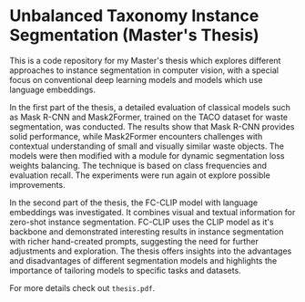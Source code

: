 # Unbalanced Taxonomy Instance Segmentation (Master's Thesis)

This is a code repository for my Master's thesis which explores different approaches to instance segmentation in computer vision, with a special focus on conventional deep learning models and models which use language embeddings.

In the first part of the thesis, a detailed evaluation of classical models such as Mask R-CNN and Mask2Former, trained on the TACO dataset for waste segmentation, was conducted. The results show that Mask R-CNN provides solid performance, while Mask2Former encounters challenges with contextual understanding of small and visually similar waste objects. The models were then modified with a module for dynamic segmentation loss weights balancing. The technique is based on class frequencies and evaluation recall. The experiments were run again ot explore possible improvements.

In the second part of the thesis, the FC-CLIP model with language embeddings was investigated. It combines visual and textual information for zero-shot instance segmentation. FC-CLIP uses the CLIP model as it's backbone and demonstrated interesting results in instance segmentation with richer hand-created prompts, suggesting the need for further adjustments and exploration. The thesis offers insights into the advantages and disadvantages of different segmentation models and highlights the importance of tailoring models to specific tasks and datasets.

For more details check out ```thesis.pdf```.

